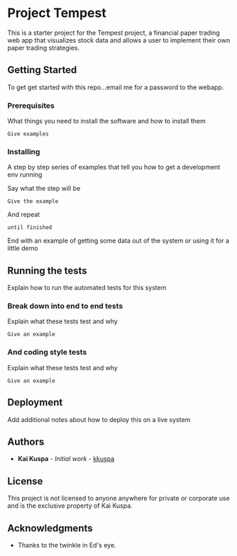 # Project Tempest

This is a starter project for the Tempest project, a financial paper trading web app that visualizes stock data and allows a user to implement their own paper trading strategies.

## Getting Started

To get get started with this repo...email me for a password to the webapp.

### Prerequisites

What things you need to install the software and how to install them

```
Give examples
```

### Installing

A step by step series of examples that tell you how to get a development env running

Say what the step will be

```
Give the example
```

And repeat

```
until finished
```

End with an example of getting some data out of the system or using it for a little demo

## Running the tests

Explain how to run the automated tests for this system

### Break down into end to end tests

Explain what these tests test and why

```
Give an example
```

### And coding style tests

Explain what these tests test and why

```
Give an example
```

## Deployment

Add additional notes about how to deploy this on a live system

## Authors

* **Kai Kuspa** - *Initial work* - [kkuspa](https://github.com/kkuspa)


## License

This project is not licensed to anyone anywhere for private or corporate use and is the exclusive property of Kai Kuspa.

## Acknowledgments

* Thanks to the twinkle in Ed's eye.
